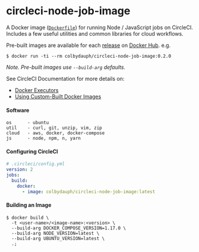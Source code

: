 # circleci-node-job-image
A Docker image ([`Dockerfile`](https://docs.docker.com/engine/reference/builder/)) for running Node / JavaScript jobs on CircleCI. Includes a few useful utilities and common libraries for cloud workflows.

Pre-built images are available for each [release](https://github.com/colbydauph/circleci-node-job-image/releases) on [Docker Hub](https://hub.docker.com/r/colbydauph/circleci-node-job-image). e.g.
```shell
$ docker run -ti --rm colbydauph/circleci-node-job-image:0.2.0
```
*Note. Pre-built images use `--build-arg` defaults.*

See CircleCI Documentation for more details on:
- [Docker Executors](https://circleci.com/docs/2.0/executor-types/#using-docker)
- [Using Custom-Built Docker Images ](https://circleci.com/docs/2.0/custom-images/)

#### Software
```
os      - ubuntu
util    - curl, git, unzip, vim, zip
cloud   - aws, docker, docker-compose
js      - node, npm, n, yarn
```

#### Configuring CircleCI

```yml
# .circleci/config.yml
version: 2
jobs:
  build:
    docker:
      - image: colbydauph/circleci-node-job-image:latest
```

#### Building an Image
```shell
$ docker build \
  -t <user-name>/<image-name>:<version> \
  --build-arg DOCKER_COMPOSE_VERSION=1.17.0 \
  --build-arg NODE_VERSION=latest \
  --build-arg UBUNTU_VERSION=latest \
  .;
```


